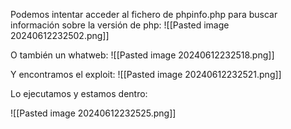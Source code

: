 Podemos intentar acceder al fichero de phpinfo.php para buscar información sobre la versión de php:
![[Pasted image 20240612232502.png]]

O también un whatweb:
![[Pasted image 20240612232518.png]]

Y encontramos el exploit:
![[Pasted image 20240612232521.png]]

Lo ejecutamos y estamos dentro:

![[Pasted image 20240612232525.png]]